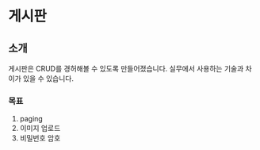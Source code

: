 # 게시판
## 소개
게시판은 CRUD를 경허해볼 수 있도록 만들어졌습니다.
실무에서 사용하는 기술과 차이가 있을 수 있습니다.
### 목표
1. paging
2. 이미지 업로드
3. 비밀번호 암호
